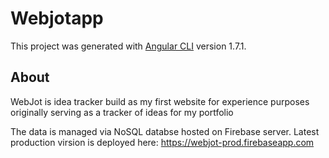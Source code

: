 # Webjotapp

This project was generated with [Angular CLI](https://github.com/angular/angular-cli) version 1.7.1.

## About

WebJot is idea tracker build as my first website for experience purposes originally serving as a tracker of ideas for my portfolio

The data is managed via NoSQL databse hosted on Firebase server. Latest production virsion is deployed here:
https://webjot-prod.firebaseapp.com

